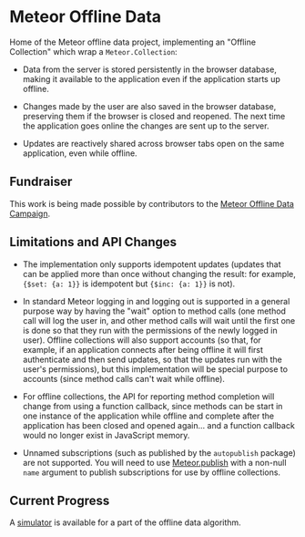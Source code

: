 # Meteor Offline Data #

Home of the Meteor offline data project, implementing an "Offline Collection" which wrap
a `Meteor.Collection`:

* Data from the server is stored persistently in the browser database, making it available to the
application even if the application starts up offline.

* Changes made by the user are also saved in the browser database, preserving them if the browser
is closed and reopened. The next time the application goes online the changes are sent up to the
server.

* Updates are reactively shared across browser tabs open on the same application, even while
offline.


## Fundraiser ##

This work is being made possible by contributors to the
[Meteor Offline Data Campaign](http://offline-data.meteor.com/).


## Limitations and API Changes ##

* The implementation only supports idempotent updates (updates that can be applied more than once without 
changing the result: for example, `{$set: {a: 1}}` is idempotent but `{$inc: {a: 1}}` is not).

* In standard Meteor logging in and logging out is supported in a general purpose way by having the "wait"
option to method calls (one method call will log the user in, and other method calls will wait until the
first one is done so that they run with the permissions of the newly logged in user).  Offline collections
will also support accounts (so that, for example, if an application connects after being offline it will
first authenticate and then send updates, so that the updates run with the user's permissions), but
this implementation will be special purpose to accounts (since method calls can't wait while offline).

* For offline collections, the API for reporting method completion will change from using a function
callback, since methods can be start in one instance of the application while offline and complete after
the application has been closed and opened again... and a function callback would no longer exist in
JavaScript memory.

* Unnamed subscriptions (such as published by the `autopublish` package) are not supported.  You
will need to use [Meteor.publish](http://docs.meteor.com/#meteor_publish) with a non-null `name`
argument to publish subscriptions for use by offline collections.


## Current Progress ##

A [simulator](https://github.com/awwx/meteor-offline-sim#readme) is available for a part of
the offline data algorithm.
